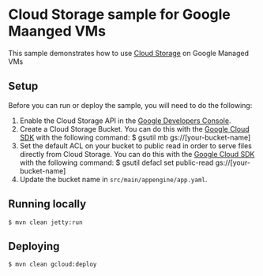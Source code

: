 # Cloud Storage sample for Google Maanged VMs
This sample demonstrates how to use [Cloud Storage](https://cloud.google.com/storage/) on Google Managed VMs
## Setup
Before you can run or deploy the sample, you will need to do the following:
1. Enable the Cloud Storage API in the [Google Developers Console](https://console.developers.google.com/project/_/apiui/apiview/storage/overview).
1. Create a Cloud Storage Bucket. You can do this with the [Google Cloud SDK](https://cloud.google.com/sdk) with the following command:
    $ gsutil mb gs://[your-bucket-name]
1. Set the default ACL on your bucket to public read in order to serve files directly from Cloud Storage. You can do this with the [Google Cloud SDK](https://cloud.google.com/sdk) with the following command:
    $ gsutil defacl set public-read gs://[your-bucket-name]
1. Update the bucket name in ``src/main/appengine/app.yaml``.
## Running locally
    $ mvn clean jetty:run
## Deploying
    $ mvn clean gcloud:deploy
